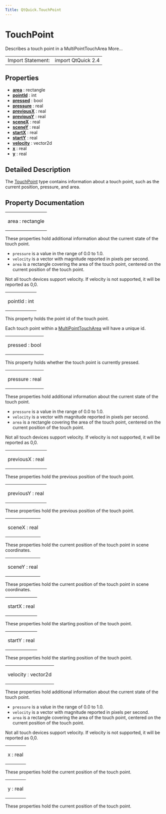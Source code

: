 ```yaml
---
Title: QtQuick.TouchPoint
---
```

        
TouchPoint
==========

<span class="subtitle"></span>
Describes a touch point in a MultiPointTouchArea More...

|                   |                    |
|-------------------|--------------------|
| Import Statement: | import QtQuick 2.4 |

<span id="properties"></span>
Properties
----------

-   ****[area](#area-prop)**** : rectangle
-   ****[pointId](#pointId-prop)**** : int
-   ****[pressed](#pressed-prop)**** : bool
-   ****[pressure](#pressure-prop)**** : real
-   ****[previousX](#previousX-prop)**** : real
-   ****[previousY](#previousY-prop)**** : real
-   ****[sceneX](#sceneX-prop)**** : real
-   ****[sceneY](#sceneY-prop)**** : real
-   ****[startX](#startX-prop)**** : real
-   ****[startY](#startY-prop)**** : real
-   ****[velocity](#velocity-prop)**** : vector2d
-   ****[x](#x-prop)**** : real
-   ****[y](#y-prop)**** : real

<span id="details"></span>
Detailed Description
--------------------

The [TouchPoint](index.html) type contains information about a touch point, such as the current position, pressure, and area.

Property Documentation
----------------------

<table>
<colgroup>
<col width="100%" />
</colgroup>
<tbody>
<tr class="odd">
<td><p><span id="area-prop"></span><span class="name">area</span> : <span class="type">rectangle</span></p></td>
</tr>
</tbody>
</table>

These properties hold additional information about the current state of the touch point.

-   `pressure` is a value in the range of 0.0 to 1.0.
-   `velocity` is a vector with magnitude reported in pixels per second.
-   `area` is a rectangle covering the area of the touch point, centered on the current position of the touch point.

Not all touch devices support velocity. If velocity is not supported, it will be reported as 0,0.

<table>
<colgroup>
<col width="100%" />
</colgroup>
<tbody>
<tr class="odd">
<td><p><span id="pointId-prop"></span><span class="name">pointId</span> : <span class="type">int</span></p></td>
</tr>
</tbody>
</table>

This property holds the point id of the touch point.

Each touch point within a [MultiPointTouchArea](../QtQuick.MultiPointTouchArea.md) will have a unique id.

<table>
<colgroup>
<col width="100%" />
</colgroup>
<tbody>
<tr class="odd">
<td><p><span id="pressed-prop"></span><span class="name">pressed</span> : <span class="type">bool</span></p></td>
</tr>
</tbody>
</table>

This property holds whether the touch point is currently pressed.

<table>
<colgroup>
<col width="100%" />
</colgroup>
<tbody>
<tr class="odd">
<td><p><span id="pressure-prop"></span><span class="name">pressure</span> : <span class="type">real</span></p></td>
</tr>
</tbody>
</table>

These properties hold additional information about the current state of the touch point.

-   `pressure` is a value in the range of 0.0 to 1.0.
-   `velocity` is a vector with magnitude reported in pixels per second.
-   `area` is a rectangle covering the area of the touch point, centered on the current position of the touch point.

Not all touch devices support velocity. If velocity is not supported, it will be reported as 0,0.

<table>
<colgroup>
<col width="100%" />
</colgroup>
<tbody>
<tr class="odd">
<td><p><span id="previousX-prop"></span><span class="name">previousX</span> : <span class="type">real</span></p></td>
</tr>
</tbody>
</table>

These properties hold the previous position of the touch point.

<table>
<colgroup>
<col width="100%" />
</colgroup>
<tbody>
<tr class="odd">
<td><p><span id="previousY-prop"></span><span class="name">previousY</span> : <span class="type">real</span></p></td>
</tr>
</tbody>
</table>

These properties hold the previous position of the touch point.

<table>
<colgroup>
<col width="100%" />
</colgroup>
<tbody>
<tr class="odd">
<td><p><span id="sceneX-prop"></span><span class="name">sceneX</span> : <span class="type">real</span></p></td>
</tr>
</tbody>
</table>

These properties hold the current position of the touch point in scene coordinates.

<table>
<colgroup>
<col width="100%" />
</colgroup>
<tbody>
<tr class="odd">
<td><p><span id="sceneY-prop"></span><span class="name">sceneY</span> : <span class="type">real</span></p></td>
</tr>
</tbody>
</table>

These properties hold the current position of the touch point in scene coordinates.

<table>
<colgroup>
<col width="100%" />
</colgroup>
<tbody>
<tr class="odd">
<td><p><span id="startX-prop"></span><span class="name">startX</span> : <span class="type">real</span></p></td>
</tr>
</tbody>
</table>

These properties hold the starting position of the touch point.

<table>
<colgroup>
<col width="100%" />
</colgroup>
<tbody>
<tr class="odd">
<td><p><span id="startY-prop"></span><span class="name">startY</span> : <span class="type">real</span></p></td>
</tr>
</tbody>
</table>

These properties hold the starting position of the touch point.

<table>
<colgroup>
<col width="100%" />
</colgroup>
<tbody>
<tr class="odd">
<td><p><span id="velocity-prop"></span><span class="name">velocity</span> : <span class="type">vector2d</span></p></td>
</tr>
</tbody>
</table>

These properties hold additional information about the current state of the touch point.

-   `pressure` is a value in the range of 0.0 to 1.0.
-   `velocity` is a vector with magnitude reported in pixels per second.
-   `area` is a rectangle covering the area of the touch point, centered on the current position of the touch point.

Not all touch devices support velocity. If velocity is not supported, it will be reported as 0,0.

<table>
<colgroup>
<col width="100%" />
</colgroup>
<tbody>
<tr class="odd">
<td><p><span id="x-prop"></span><span class="name">x</span> : <span class="type">real</span></p></td>
</tr>
</tbody>
</table>

These properties hold the current position of the touch point.

<table>
<colgroup>
<col width="100%" />
</colgroup>
<tbody>
<tr class="odd">
<td><p><span id="y-prop"></span><span class="name">y</span> : <span class="type">real</span></p></td>
</tr>
</tbody>
</table>

These properties hold the current position of the touch point.

